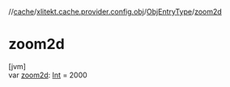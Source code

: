 //[cache](../../../index.md)/[xlitekt.cache.provider.config.obj](../index.md)/[ObjEntryType](index.md)/[zoom2d](zoom2d.md)

# zoom2d

[jvm]\
var [zoom2d](zoom2d.md): [Int](https://kotlinlang.org/api/latest/jvm/stdlib/kotlin/-int/index.html) = 2000
